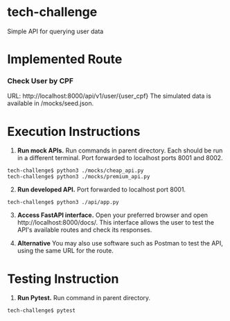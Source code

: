 # tech-challenge
Simple API for querying user data

# Implemented Route
### Check User by CPF
URL: http://localhost:8000/api/v1/user/{user_cpf}
The simulated data is available in /mocks/seed.json.

# Execution Instructions
1. **Run mock APIs.** Run commands in parent directory. Each should be run in a different terminal. Port forwarded to localhost ports 8001 and 8002.
```
tech-challenge$ python3 ./mocks/cheap_api.py
tech-challenge$ python3 ./mocks/premium_api.py
```
2. **Run developed API.** Port forwarded to localhost port 8001.
```
tech-challenge$ python3 ./api/app.py
```
3. **Access FastAPI interface.** Open your preferred browser and open http://localhost:8000/docs/. This interface allows the user to test the API's available routes and check its responses.

3. **Alternative** You may also use software such as Postman to test the API, using the same URL for the route.

# Testing Instruction
1. **Run Pytest.** Run command in parent directory.
```
tech-challenge$ pytest
```


